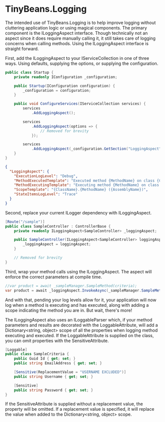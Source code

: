 # TinyBeans.Logging
The intended use of TinyBeans.Logging is to help improve logging without cluttering application logic or using magical components.  The primary component is the ILoggingAspect<T> interface.  Though technically not an aspect since it does require manually calling it, it still takes care of logging concerns when calling methods.  Using the ILoggingAspect<T> interface is straight forward.
  
First, add the ILoggingAspect<T> to your IServiceCollection in one of three ways.  Using defaults, supplying the options, or supplying the configuration.
```cs
public class Startup {
    private readonly IConfiguration _configuration;

    public Startup(IConfiguration configuration) {
        _configuration = configuration;
    }

    public void ConfigureServices(IServiceCollection services) {
        services
            .AddLoggingAspect();

        services
            .AddLoggingAspect(options => {
                // Removed for brevity
            });

        services
            .AddLoggingAspect(_configuration.GetSection("LoggingAspect"));
    }
}
```

```json
{
  "LoggingAspect": {
    "ExecutionLogLevel": "Debug",
    "MethodExecutedTemplate": "Executed method {MethodName} on class {ClassName} in assembly {AssemblyName}.",
    "MethodExecutingTemplate": "Executing method {MethodName} on class {ClassName} in assembly {AssemblyName}.",
    "ScopeTemplate": "{ClassName}.{MethodName} ({AssemblyName})",
    "StateItemsLogLevel": "Trace"
  }
}
```

  
Second, replace your current ILogger<T> dependency with ILoggingAspect<T>.
```cs
[Route("/sample")]
public class SampleController : ControllerBase {
    private readonly ILoggingAspect<SampleController> _loggingAspect;

    public SampleController(ILoggingAspect<SampleController> loggingAspect) {
        _loggingAspect = loggingAspect;
    }

    // Removed for brevity
}
```

Third, wrap your method calls using the ILoggingAspect<T>.  The aspect will enforce the correct parameters at compile time.
```cs
//var product = await _sampleManager.SampleMethod(criteria);
var product = await _loggingAspect.InvokeAsync(_sampleManager.SampleMethod, criteria);
```

And with that, pending your log levels allow for it, your application will now log when a method is executing and has executed, along with adding a scope indicating the method you are in.  But wait, there's more!

The ILoggingAspect<T> also uses an ILoggableParser which, if your method parameters and results are decorated with the LoggableAttribute, will add a Dictionary<string, object> scope of all the properties when logging method executing and executed.  If the LoggableAttribute is supplied on the class, you can omit properties with the SensitiveAttribute.
```cs
[Loggable]
public class SampleCriteria {
    public Guid Id { get; set; }
    public string EmailAddress { get; set; }

    [Sensitive(ReplacementValue = "USERNAME EXCLUDED")]
    public string Username { get; set; }

    [Sensitive]
    public string Password { get; set; }
}
```

If the SensitiveAttribute is supplied without a replacement value, the property will be omitted.  If a replacement value is specified, it will replace the value when added to the Dictionary<string, object> scope.
